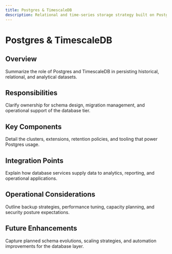 ```yaml
---
title: Postgres & TimescaleDB
description: Relational and time-series storage strategy built on Postgres with TimescaleDB extensions.
---
```


# Postgres & TimescaleDB

## Overview
Summarize the role of Postgres and TimescaleDB in persisting historical, relational, and analytical datasets.

## Responsibilities
Clarify ownership for schema design, migration management, and operational support of the database tier.

## Key Components
Detail the clusters, extensions, retention policies, and tooling that power Postgres usage.

## Integration Points
Explain how database services supply data to analytics, reporting, and operational applications.

## Operational Considerations
Outline backup strategies, performance tuning, capacity planning, and security posture expectations.

## Future Enhancements
Capture planned schema evolutions, scaling strategies, and automation improvements for the database layer.

